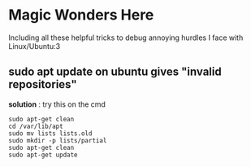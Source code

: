 # Magic Wonders Here 
Including all these helpful tricks to debug annoying hurdles I face with Linux/Ubuntu:3 

## sudo apt update on ubuntu gives "invalid repositories"
**solution** : try this on the cmd
````
sudo apt-get clean
cd /var/lib/apt
sudo mv lists lists.old
sudo mkdir -p lists/partial
sudo apt-get clean
sudo apt-get update
````
